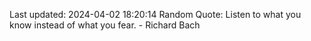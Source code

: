 Last updated: 2024-04-02 18:20:14
Random Quote: Listen to what you know instead of what you fear. - Richard Bach